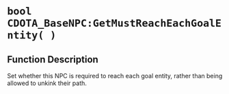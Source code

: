 # `bool CDOTA_BaseNPC:GetMustReachEachGoalEntity( )`
## Function Description
Set whether this NPC is required to reach each goal entity, rather than being allowed to unkink their path.
